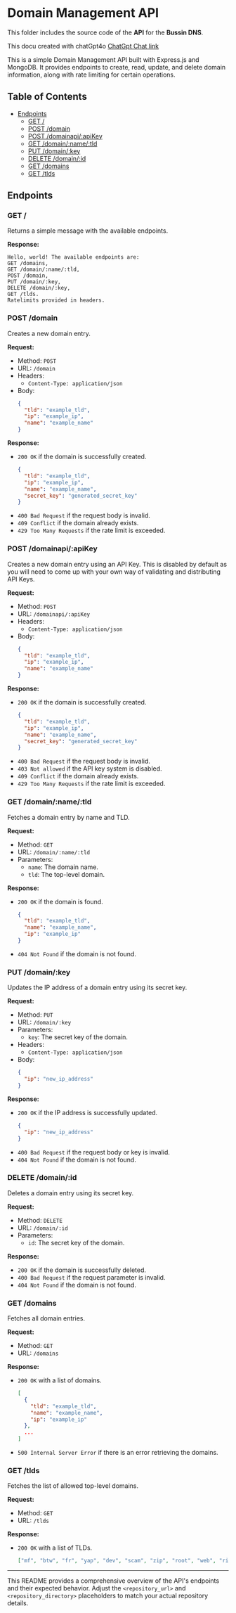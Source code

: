 # Domain Management API

This folder includes the source code of the **API** for the **Bussin DNS**.

This docu created with chatGpt4o [ChatGpt Chat link](https://chatgpt.com/share/847ddf83-5fd9-42e7-bdac-fee8168d974c)

This is a simple Domain Management API built with Express.js and MongoDB. It provides endpoints to create, read, update, and delete domain information, along with rate limiting for certain operations.

## Table of Contents

- [Endpoints](#endpoints)
  - [GET /](#get-)
  - [POST /domain](#post-domain)
  - [POST /domainapi/:apiKey](#post-domainapiapikey)
  - [GET /domain/:name/:tld](#get-domainnametld)
  - [PUT /domain/:key](#put-domainkey)
  - [DELETE /domain/:id](#delete-domainid)
  - [GET /domains](#get-domains)
  - [GET /tlds](#get-tlds)


## Endpoints

### GET /

Returns a simple message with the available endpoints.

**Response:**

```
Hello, world! The available endpoints are:
GET /domains,
GET /domain/:name/:tld,
POST /domain,
PUT /domain/:key,
DELETE /domain/:key,
GET /tlds.
Ratelimits provided in headers.
```

### POST /domain

Creates a new domain entry.

**Request:**

- Method: `POST`
- URL: `/domain`
- Headers: 
  - `Content-Type: application/json`
- Body:
  ```json
  {
    "tld": "example_tld",
    "ip": "example_ip",
    "name": "example_name"
  }
  ```

**Response:**

- `200 OK` if the domain is successfully created.
  ```json
  {
    "tld": "example_tld",
    "ip": "example_ip",
    "name": "example_name",
    "secret_key": "generated_secret_key"
  }
  ```
- `400 Bad Request` if the request body is invalid.
- `409 Conflict` if the domain already exists.
- `429 Too Many Requests` if the rate limit is exceeded.

### POST /domainapi/:apiKey

Creates a new domain entry using an API Key. This is disabled by default as you will need to come up with your own way of validating and distributing API Keys.

**Request:**

- Method: `POST`
- URL: `/domainapi/:apiKey`
- Headers: 
  - `Content-Type: application/json`
- Body:
  ```json
  {
    "tld": "example_tld",
    "ip": "example_ip",
    "name": "example_name"
  }
  ```

**Response:**

- `200 OK` if the domain is successfully created.
  ```json
  {
    "tld": "example_tld",
    "ip": "example_ip",
    "name": "example_name",
    "secret_key": "generated_secret_key"
  }
  ```
- `400 Bad Request` if the request body is invalid.
- `403 Not allowed` if the API key system is disabled.
- `409 Conflict` if the domain already exists.
- `429 Too Many Requests` if the rate limit is exceeded.

### GET /domain/:name/:tld

Fetches a domain entry by name and TLD.

**Request:**

- Method: `GET`
- URL: `/domain/:name/:tld`
- Parameters:
  - `name`: The domain name.
  - `tld`: The top-level domain.

**Response:**

- `200 OK` if the domain is found.
  ```json
  {
    "tld": "example_tld",
    "name": "example_name",
    "ip": "example_ip"
  }
  ```
- `404 Not Found` if the domain is not found.

### PUT /domain/:key

Updates the IP address of a domain entry using its secret key.

**Request:**

- Method: `PUT`
- URL: `/domain/:key`
- Parameters:
  - `key`: The secret key of the domain.
- Headers:
  - `Content-Type: application/json`
- Body:
  ```json
  {
    "ip": "new_ip_address"
  }
  ```

**Response:**

- `200 OK` if the IP address is successfully updated.
  ```json
  {
    "ip": "new_ip_address"
  }
  ```
- `400 Bad Request` if the request body or key is invalid.
- `404 Not Found` if the domain is not found.

### DELETE /domain/:id

Deletes a domain entry using its secret key.

**Request:**

- Method: `DELETE`
- URL: `/domain/:id`
- Parameters:
  - `id`: The secret key of the domain.

**Response:**

- `200 OK` if the domain is successfully deleted.
- `400 Bad Request` if the request parameter is invalid.
- `404 Not Found` if the domain is not found.

### GET /domains

Fetches all domain entries.

**Request:**

- Method: `GET`
- URL: `/domains`

**Response:**

- `200 OK` with a list of domains.
  ```json
  [
    {
      "tld": "example_tld",
      "name": "example_name",
      "ip": "example_ip"
    },
    ...
  ]
  ```
- `500 Internal Server Error` if there is an error retrieving the domains.

### GET /tlds

Fetches the list of allowed top-level domains.

**Request:**

- Method: `GET`
- URL: `/tlds`

**Response:**

- `200 OK` with a list of TLDs.
  ```json
  ["mf", "btw", "fr", "yap", "dev", "scam", "zip", "root", "web", "rizz", "habibi", "sigma", "now", "it", "soy", "lol", "uwu"]
  ```

---

This README provides a comprehensive overview of the API's endpoints and their expected behavior. Adjust the `<repository_url>` and `<repository_directory>` placeholders to match your actual repository details.
